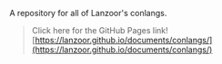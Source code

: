 A repository for all of Lanzoor's conlangs.

> Click here for the GitHub Pages link! [https://lanzoor.github.io/documents/conlangs/](https://lanzoor.github.io/documents/conlangs/)
